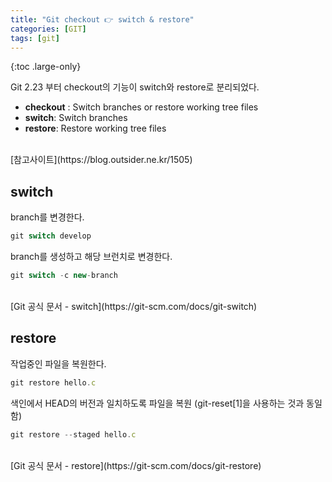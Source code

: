 ```yaml
---
title: "Git checkout 👉 switch & restore"
categories: [GIT]
tags: [git]
---
```


{:toc .large-only}

Git 2.23 부터 checkout의 기능이 switch와 restore로 분리되었다.

- **checkout** : Switch branches or restore working tree files
- **switch**: Switch branches
- **restore**: Restore working tree files

<br/>
[참고사이트](https://blog.outsider.ne.kr/1505)
<br/>

## switch

branch를 변경한다.

```js
git switch develop
```

branch를 생성하고 해당 브런치로 변경한다.

```js
git switch -c new-branch
```

<br/>
[Git 공식 문서 - switch](https://git-scm.com/docs/git-switch)

## restore

작업중인 파일을 복원한다.

```js
git restore hello.c
```

색인에서 HEAD의 버전과 일치하도록 파일을 복원 (git-reset[1]을 사용하는 것과 동일함)

```js
git restore --staged hello.c
```

<br/>
[Git 공식 문서 - restore](https://git-scm.com/docs/git-restore)
